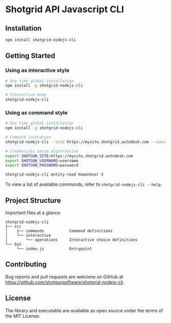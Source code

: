 # Shotgrid API Javascript CLI

## Installation
```sh
npm install shotgrid-nodejs-cli
```

## Getting Started

### Using as interactive style

```sh
# One time global installation
npm install -g shotgrid-nodejs-cli

# Interactive mode
shotgrid-nodejs-cli
```

### Using as command style

```sh
# One time global installation
npm install -g shotgrid-nodejs-cli

# Command invocation
shotgrid-nodejs-cli --site https://mysite.shotgrid.autodesk.com --username username --password password entity-read HumanUser 3

# Credentials setup algternative
export SHOTGUN_SITE=https://mysite.shotgrid.autodesk.com
export SHOTGUN_USERNAME=username
export SHOTGUN_PASSWORD=password

shotgrid-nodejs-cli entity-read HumanUser 3
```

To view a list of available commands, refer to `shotgrid-nodejs-cli --help`.

## Project Structure

Important files at a glance.

```
shotgrid-nodejs-cli
├── src
│    ├── commands           Command definitions
│    └── interactive
│        └── operations     Interactive choice definitions
└── bin
     └── index.js           Entrypoint
```

## Contributing

Bug reports and pull requests are welcome on GitHub at https://github.com/shotgunsoftware/shotgrid-nodejs-cli.

## License

The library and executable are available as open source under the terms of the MIT License.
